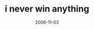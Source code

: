 ---
layout: base.njk
title : 'i never win anything' 
view_title : 'i never win anything' 
year : '2006' 
date : '2006-11-03' 
img_file : '/drawing/ineverwinanything.png' 
html_file : 'ineverwinanything' 
next_html : 'nothingsticks.html' 
year_order : '286' 
permalink : "title/{{html_file}}.html"
---